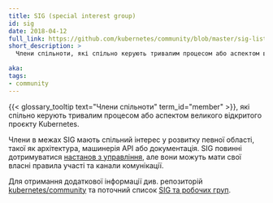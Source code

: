 ```yaml
---
title: SIG (special interest group)
id: sig
date: 2018-04-12
full_link: https://github.com/kubernetes/community/blob/master/sig-list.md#special-interest-groups 
short_description: >
  Члени спільноти, які спільно керують тривалим процесом або аспектом великого відкритого проєкту Kubernetes.

aka: 
tags:
- community
---
```

{{< glossary_tooltip text="Члени спільноти" term_id="member" >}}, які спільно керують тривалим процесом або аспектом великого відкритого проєкту Kubernetes.

<!--more--> 

Члени в межах SIG мають спільний інтерес у розвитку певної області, такої як архітектура, машинерія API або документація.
SIG повинні дотримуватися [настанов з управління](https://github.com/kubernetes/community/blob/master/committee-steering/governance/sig-governance.md), але вони можуть мати свої власні правила участі та канали комунікації.

Для отримання додаткової інформації див. репозиторій [kubernetes/community](https://github.com/kubernetes/community) та поточний список [SIG та робочих груп](https://github.com/kubernetes/community/blob/master/sig-list.md).
